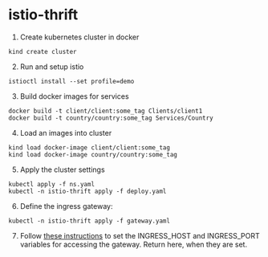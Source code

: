 # istio-thrift

1. Create kubernetes cluster in docker

```
kind create cluster
```

2. Run and setup istio

```
istioctl install --set profile=demo
```

3. Build docker images for services

```
docker build -t client/client:some_tag Clients/client1
docker build -t country/country:some_tag Services/Country
```

4. Load an images into cluster

```
kind load docker-image client/client:some_tag
kind load docker-image country/country:some_tag
```

5. Apply the cluster settings

```
kubectl apply -f ns.yaml
kubectl -n istio-thrift apply -f deploy.yaml
```

6. Define the ingress gateway:

```
kubectl -n istio-thrift apply -f gateway.yaml
```

7. Follow [these instructions](https://istio.io/latest/docs/tasks/traffic-management/ingress/ingress-control/#determining-the-ingress-ip-and-ports) to set the INGRESS_HOST and INGRESS_PORT variables for accessing the gateway. Return here, when they are set.
